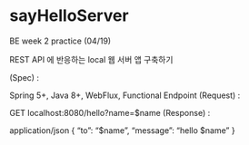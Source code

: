 # sayHelloServer
BE week 2 practice (04/19)


REST API 에 반응하는 local 웹 서버 앱 구축하기

(Spec) :

Spring 5+, Java 8+, WebFlux, Functional Endpoint
(Request) :

GET localhost:8080/hello?name=$name
(Response) :

application/json
{ “to”: “$name”, “message”: “hello $name” }
